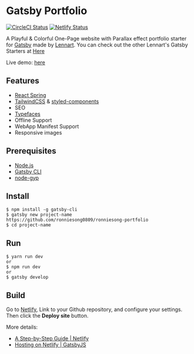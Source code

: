 # Gatsby Portfolio
[![CircleCI Status](https://circleci.com/gh/ronniesong0809/ronnie-portfolio.svg?style=shield&circle-token=:circle-token)](https://circleci.com/gh/ronniesong0809/ronnie-portfolio)
[![Netlify Status](https://api.netlify.com/api/v1/badges/222ab53d-fd6b-4671-86b9-a54dbc6a5af6/deploy-status)](https://app.netlify.com/sites/agitated-einstein-7e432b/deploys)

A Playful & Colorful One-Page website with Parallax effect portfolio starter for [Gatsby](https://www.gatsbyjs.org/) made by [Lennart](https://github.com/LekoArts). You can check out the other Lennart's Gatsby Starters at [Here](https://gatsby-starter-portfolio.netlify.com/)

Live demo: [here](https://agitated-einstein-7e432b.netlify.com/)

## Features
- [React Spring](https://github.com/drcmda/react-spring)
- [TailwindCSS](https://tailwindcss.com/) & [styled-components](https://www.styled-components.com/)
- SEO
- [Typefaces](https://github.com/KyleAMathews/typefaces)
- Offline Support
- WebApp Manifest Support
- Responsive images

## Prerequisites
 * [Node.js](https://nodejs.org/en/)
 * [Gatsby CLI](https://www.gatsbyjs.org/docs/)
 * [node-gyp](https://github.com/nodejs/node-gyp#installation)

## Install
```
$ npm install -g gatsby-cli
$ gatsby new project-name https://github.com/ronniesong0809/ronniesong-portfolio
$ cd project-name
```

## Run
```shell
$ yarn run dev
or
$ npm run dev
or
$ gatsby develop
```

## Build
Go to [Netlify](https://app.netlify.com/), Link to your Github repository, and configure your settings. Then click the **Deploy site** button.

More details:
* [A Step-by-Step Guide | Netlify](https://www.netlify.com/blog/2016/02/24/a-step-by-step-guide-gatsby-on-netlify/)
* [Hosting on Netlify | GatsbyJS](https://www.gatsbyjs.org/docs/hosting-on-netlify/)
